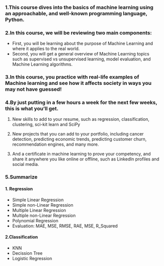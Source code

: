 ### 1.This course dives into the basics of machine learning using an approachable, and well-known programming language, Python. 

### 2.In this course, we will be reviewing two main components:
- First, you will be learning about the purpose of Machine Learning and where it applies to the real world. 
- Second, you will get a general overview of Machine Learning topics such as supervised vs unsupervised learning,  model evaluation, and Machine Learning algorithms. 
### 3.In this course, you practice with real-life examples of Machine learning and see how it affects society in ways you may not have guessed!

### 4.By just putting in a few hours a week for the next few weeks, this is what you’ll get.

1) New skills to add to your resume, such as regression, classification, clustering, sci-kit learn and SciPy 

2) New projects that you can add to your portfolio, including cancer detection, predicting economic trends, predicting customer churn, recommendation engines, and many more.

3) And a certificate in machine learning to prove your competency, and share it anywhere you like online or offline, such as LinkedIn profiles and social media.

### 5.Summarize
#### 1. Regression
- Simple Linear Regression
- Simple non-Linear Regression
- Multiple Linear Regression
- Multiple non-Linear Regression
- Polynomial Regression
- Evaluation: MAE, MSE, RMSE, RAE, MSE, R_Squared
#### 2.Classification
- KNN
- Decission Tree
- Logistic Regression
 